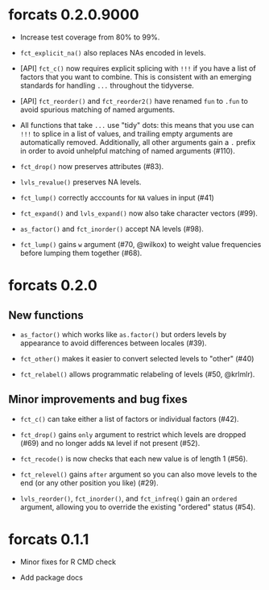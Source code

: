 # forcats 0.2.0.9000

* Increase test coverage from 80% to 99%.

* `fct_explicit_na()` also replaces NAs encoded in levels.

* [API] `fct_c()` now requires explicit splicing with `!!!` if you have a
  list of factors that you want to combine. This is consistent with an emerging
  standards for handling `...` throughout the tidyverse.

* [API] `fct_reorder()` and `fct_reorder2()` have renamed `fun` to `.fun` to
  avoid spurious matching of named arguments.

* All functions that take `...` use "tidy" dots: this means that you use can
  `!!!` to splice in a list of values, and trailing empty arguments are 
  automatically removed. Additionally, all other arguments gain a `.` prefix
  in order to avoid unhelpful matching of named arguments (#110).

* `fct_drop()` now preserves attributes (#83).

* `lvls_revalue()` preserves NA levels.

* `fct_lump()` correctly acccounts for `NA` values in input (#41)

* `fct_expand()` and `lvls_expand()` now also take character vectors (#99).

* `as_factor()` and `fct_inorder()` accept NA levels (#98).

* `fct_lump()` gains `w` argument (#70, @wilkox) to weight value
  frequencies before lumping them together (#68).

# forcats 0.2.0

## New functions

* `as_factor()` which works like `as.factor()` but orders levels by
  appearance to avoid differences between locales (#39).

* `fct_other()` makes it easier to convert selected levels to "other" (#40)

* `fct_relabel()` allows programmatic relabeling of levels (#50, @krlmlr).

## Minor improvements and bug fixes

* `fct_c()` can take either a list of factors or individual factors (#42).

* `fct_drop()` gains `only` argument to restrict which levels are dropped (#69)
  and no longer adds `NA` level if not present (#52).

* `fct_recode()` is now checks that each new value is of length 1 (#56).

* `fct_relevel()` gains `after` argument so you can also move levels
  to the end (or any other position you like) (#29).

* `lvls_reorder()`, `fct_inorder()`, and `fct_infreq()` gain an `ordered`
   argument, allowing you to override the existing "ordered" status (#54).

# forcats 0.1.1

* Minor fixes for R CMD check

* Add package docs
